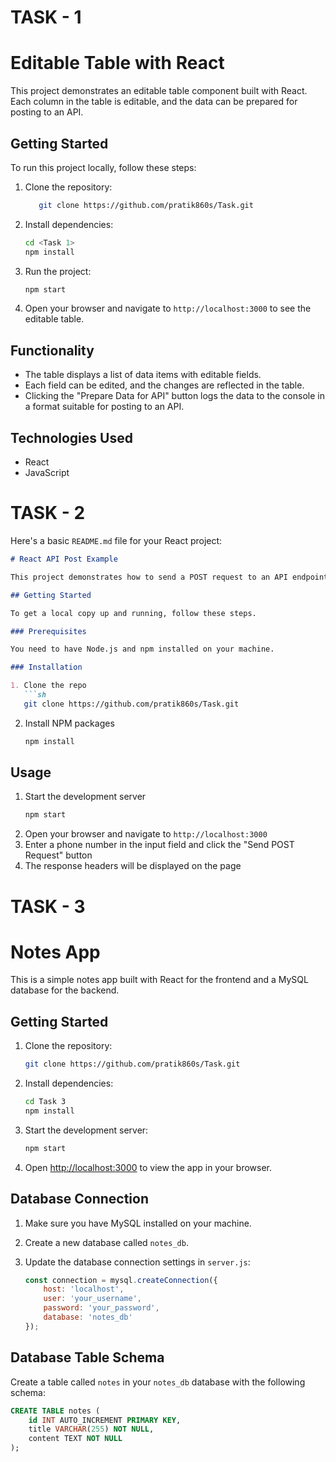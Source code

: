 
# TASK - 1
# Editable Table with React

This project demonstrates an editable table component built with React. Each column in the table is editable, and the data can be prepared for posting to an API.

## Getting Started

To run this project locally, follow these steps:

1. Clone the repository:
   ```bash
      git clone https://github.com/pratik860s/Task.git

   ```

2. Install dependencies:
   ```bash
   cd <Task 1>
   npm install
   ```

3. Run the project:
   ```bash
   npm start
   ```

4. Open your browser and navigate to `http://localhost:3000` to see the editable table.

## Functionality

- The table displays a list of data items with editable fields.
- Each field can be edited, and the changes are reflected in the table.
- Clicking the "Prepare Data for API" button logs the data to the console in a format suitable for posting to an API.

## Technologies Used

- React
- JavaScript

# TASK - 2

Here's a basic `README.md` file for your React project:

```markdown
# React API Post Example

This project demonstrates how to send a POST request to an API endpoint and display the response headers using React.

## Getting Started

To get a local copy up and running, follow these steps.

### Prerequisites

You need to have Node.js and npm installed on your machine.

### Installation

1. Clone the repo
   ```sh
   git clone https://github.com/pratik860s/Task.git
   ```
2. Install NPM packages
   ```sh
   npm install
   ```

## Usage

1. Start the development server
   ```sh
   npm start
   ```
2. Open your browser and navigate to `http://localhost:3000`
3. Enter a phone number in the input field and click the "Send POST Request" button
4. The response headers will be displayed on the page


# TASK - 3
# Notes App

This is a simple notes app built with React for the frontend and a MySQL database for the backend.

## Getting Started

1. Clone the repository:

   ```sh
   git clone https://github.com/pratik860s/Task.git
   ```

2. Install dependencies:

   ```sh
   cd Task 3
   npm install
   ```

3. Start the development server:

   ```sh
   npm start
   ```

4. Open [http://localhost:3000](http://localhost:3000) to view the app in your browser.

## Database Connection

1. Make sure you have MySQL installed on your machine.

2. Create a new database called `notes_db`.

3. Update the database connection settings in `server.js`:

   ```js
   const connection = mysql.createConnection({
       host: 'localhost',
       user: 'your_username',
       password: 'your_password',
       database: 'notes_db'
   });
   ```

## Database Table Schema

Create a table called `notes` in your `notes_db` database with the following schema:

```sql
CREATE TABLE notes (
    id INT AUTO_INCREMENT PRIMARY KEY,
    title VARCHAR(255) NOT NULL,
    content TEXT NOT NULL
);
```